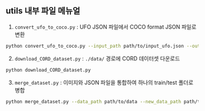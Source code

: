 ## utils 내부 파일 메뉴얼

1. `convert_ufo_to_coco.py` : UFO JSON 파일에서 COCO format JSON 파일로 변환
```bash
python convert_ufo_to_coco.py --input_path path/to/input_ufo.json --output_path path/to/output_coco.json
```

2. `download_CORD_dataset.py` : `./data/`  경로에 CORD 데이터셋 다운로드
```bash
python download_CORD_dataset.py
```

3. `merge_dataset.py` : 이미지와 JSON 파일을 통합하여 하나의 train/test 폴더로 병합
```bash
python merge_dataset.py --data_path path/to/data --new_data_path path/to/dataset
```
